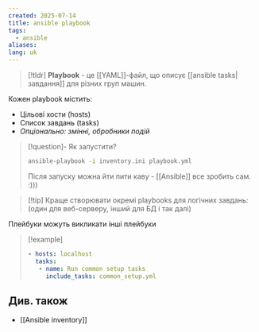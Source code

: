 ```yaml
---
created: 2025-07-14
title: ansible playbook
tags:
  - ansible
aliases: 
lang: uk
---
```


> [!tldr]
> **Playbook** - це [[YAML]]-файл, що описує [[ansible tasks|завдання]] для різних груп машин.
> 

Кожен playbook містить:
 - Цільові хости (hosts)
 - Список завдань (tasks)
 - *Опціонально: змінні, обробники подій*

> [!question]- Як запустити?
> ```bash
> ansible-playbook -i inventory.ini playbook.yml
> ```
> 
> Після запуску можна йти пити каву - [[Ansible]] все зробить сам. :)))

> [!tip] Краще створювати окремі playbooks для логічних завдань: (один для веб-серверу, інший для БД і так далі)

Плейбуки можуть викликати інші плейбуки
 
 > [!example]
> ```yaml
> - hosts: localhost
>   tasks:
> 	 - name: Run common setup tasks
> 	   include_tasks: common_setup.yml
> ```



## Див. також

- [[Ansible inventory]]
